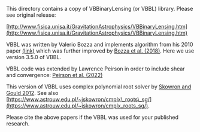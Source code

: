 This directory contains a copy of VBBinaryLensing (or VBBL) library. Please see original release:

[http://www.fisica.unisa.it/GravitationAstrophysics/VBBinaryLensing.htm](http://www.fisica.unisa.it/GravitationAstrophysics/VBBinaryLensing.htm)

VBBL was written by Valerio Bozza and implements algorithm from his 2010 paper 
[(link)](https://ui.adsabs.harvard.edu/abs/2010MNRAS.408.2188B/abstract) which was further improved by [Bozza et al. (2018)](https://ui.adsabs.harvard.edu/abs/2018MNRAS.479.5157B/abstract). Here we use version 3.5.0 of VBBL.

VBBL code was extended by Lawrence Peirson in order to include shear and convergence:
[Peirson et al. (2022)](https://ui.adsabs.harvard.edu/abs/2022ApJ...927...24P/abstract)


This version of VBBL uses complex polynomial root solver by 
[Skowron and Gould 2012](https://arxiv.org/abs/1203.1034). See also 
[https://www.astrouw.edu.pl/~jskowron/cmplx\_roots\_sg/](https://www.astrouw.edu.pl/~jskowron/cmplx_roots_sg/).

Please cite the above papers if the VBBL was used for your published research.

